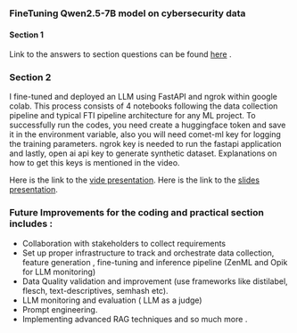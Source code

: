 ### FineTuning Qwen2.5-7B model on cybersecurity data
#### Section 1
Link to the answers to section questions can be found [here](https://docs.google.com/document/d/1OJnzryLNb-mkg-yLU377JcwEvL2M13p2DJUiv0c7Fdk/edit?usp=sharing) .
### Section 2 
I fine-tuned and deployed an  LLM using FastAPI and ngrok within google colab. 
This process consists of 4 notebooks following the data collection pipeline and typical FTI pipeline architecture for any ML project.
To successfully run the codes, you need create a huggingface token and save it in the environment variable, also you will need comet-ml key for logging the training parameters. ngrok key is needed to run the fastapi application and lastly, open ai api key to generate synthetic dataset. Explanations on how to get this keys is mentioned in the video. 

Here is the link to the [vide presentation](https://drive.google.com/file/d/1xjyi1gU_nz2FiCiJ6LOPoSqsK2_-M-vL/view?usp=sharing). 
Here is the link to the [slides presentation](https://docs.google.com/presentation/d/1aQjyHV9I9tQ1rBnUWiI483jZ-FlLlAVD9DZBTPOKiMw/edit?usp=sharing). 

### Future Improvements for the coding and practical section includes : 
  * Collaboration with stakeholders to collect requirements
  * Set up proper infrastructure to track and orchestrate data collection, feature generation , fine-tuning and inference pipeline (ZenML and Opik for LLM monitoring)
  * Data Quality validation and improvement (use frameworks like distilabel, flesch, text-descriptives, semhash etc).
  * LLM monitoring and evaluation ( LLM as a judge)
  * Prompt engineering.
  * Implementing advanced RAG techniques and so much more .

